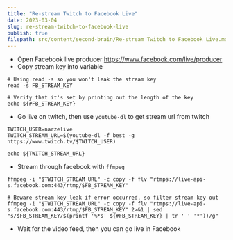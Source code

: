 ```yaml
---
title: "Re-stream Twitch to Facebook Live"
date: 2023-03-04
slug: re-stream-twitch-to-facebook-live
publish: true
filepath: src/content/second-brain/Re-stream Twitch to Facebook Live.md
---
```


* Open Facebook live producer https://www.facebook.com/live/producer
* Copy stream key into variable

```shell
# Using read -s so you won't leak the stream key
read -s FB_STREAM_KEY

# Verify that it's set by printing out the length of the key
echo ${#FB_STREAM_KEY}
```

* Go live on twitch, then use `youtube-dl` to get stream url from twitch

```shell
TWITCH_USER=narzelive
TWITCH_STREAM_URL=$(youtube-dl -f best -g https://www.twitch.tv/$TWITCH_USER)

echo ${TWITCH_STREAM_URL}
```

* Stream through facebook with `ffmpeg`

```shell
ffmpeg -i "$TWITCH_STREAM_URL" -c copy -f flv "rtmps://live-api-s.facebook.com:443/rtmp/$FB_STREAM_KEY"

# Beware stream key leak if error occurred, so filter stream key out
ffmpeg -i "$TWITCH_STREAM_URL" -c copy -f flv "rtmps://live-api-s.facebook.com:443/rtmp/$FB_STREAM_KEY" 2>&1 | sed "s/$FB_STREAM_KEY/$(printf '%*s' ${#FB_STREAM_KEY} | tr ' ' '*'))/g"
```

* Wait for the video feed, then you can go live in Facebook
